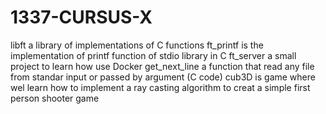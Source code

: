 # 1337-CURSUS-X
libft a library of implementations of C functions
ft_printf is the implementation of printf function of stdio library in C
ft_server a small project to learn how use Docker
get_next_line a function that read any file from standar input or passed by argument (C code)
cub3D is game where wel learn how to implement a ray casting algorithm to creat a simple first person shooter game
